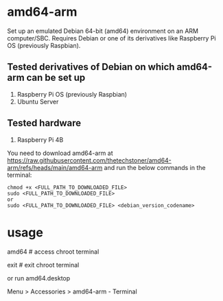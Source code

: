 # amd64-arm
Set up an emulated Debian 64-bit (amd64) environment on an ARM computer/SBC. Requires Debian or one of its derivatives like Raspberry Pi OS (previously Raspbian).

## Tested derivatives of Debian on which amd64-arm can be set up

1. Raspberry Pi OS (previously Raspbian)
2. Ubuntu Server

## Tested hardware

1. Raspberry Pi 4B

You need to download amd64-arm at https://raw.githubusercontent.com/thetechstoner/amd64-arm/refs/heads/main/amd64-arm and run the below commands in the terminal:

```
chmod +x <FULL_PATH_TO_DOWNLOADED_FILE>
sudo <FULL_PATH_TO_DOWNLOADED_FILE>
or
sudo <FULL_PATH_TO_DOWNLOADED_FILE> <debian_version_codename>
```
# usage
amd64 # access chroot terminal

exit # exit chroot terminal

or run amd64.desktop

Menu > Accessories > amd64-arm - Terminal